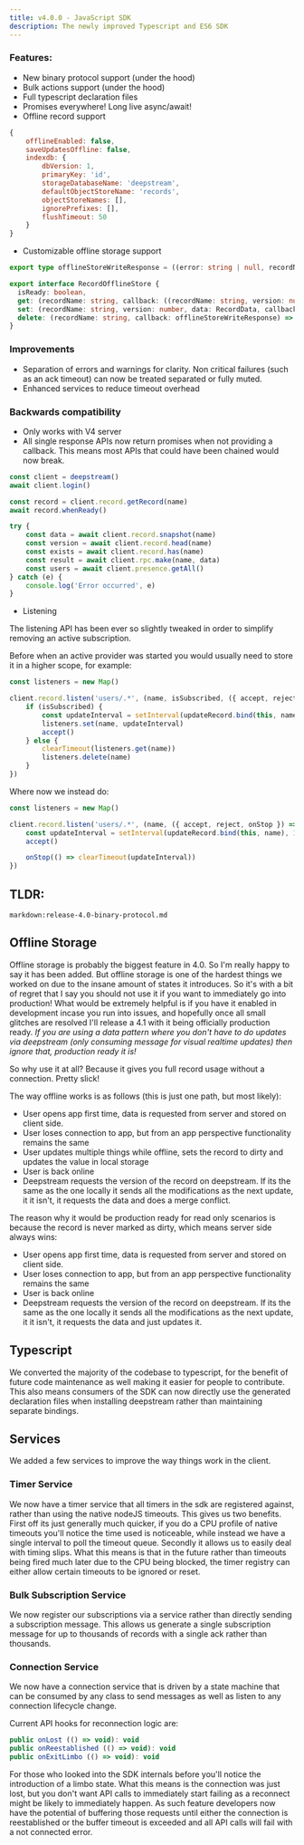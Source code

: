 ```yaml
---
title: v4.0.0 - JavaScript SDK
description: The newly improved Typescript and ES6 SDK
---
```


### Features:

- New binary protocol support (under the hood)
- Bulk actions support (under the hood)
- Full typescript declaration files
- Promises everywhere! Long live async/await!
- Offline record support

```JavaScript
{
    offlineEnabled: false,
    saveUpdatesOffline: false,
    indexdb: {
        dbVersion: 1,
        primaryKey: 'id',
        storageDatabaseName: 'deepstream',
        defaultObjectStoreName: 'records',
        objectStoreNames: [],
        ignorePrefixes: [],
        flushTimeout: 50
    }
}
```

- Customizable offline storage support

```typescript
export type offlineStoreWriteResponse = ((error: string | null, recordName: string) => void)

export interface RecordOfflineStore {
  isReady: boolean,
  get: (recordName: string, callback: ((recordName: string, version: number, data: RecordData) => void)) => void
  set: (recordName: string, version: number, data: RecordData, callback: offlineStoreWriteResponse) => void
  delete: (recordName: string, callback: offlineStoreWriteResponse) => void
}
```

### Improvements

- Separation of errors and warnings for clarity. Non critical failures (such as an ack timeout) can now be treated separated or fully muted.
- Enhanced services to reduce timeout overhead

### Backwards compatibility

- Only works with V4 server
- All single response APIs now return promises when not providing a callback. This means most APIs that could have been chained would now break.

```JavaScript
const client = deepstream()
await client.login()

const record = client.record.getRecord(name)
await record.whenReady()

try {
    const data = await client.record.snapshot(name)
    const version = await client.record.head(name)
    const exists = await client.record.has(name)
    const result = await client.rpc.make(name, data)
    const users = await client.presence.getAll()
} catch (e) {
    console.log('Error occurred', e)
}
```

- Listening

The listening API has been ever so slightly tweaked in order to simplify removing an active subscription.

Before when an active provider was started you would usually need to store it in a higher scope, for example:

```typescript
const listeners = new Map()

client.record.listen('users/.*', (name, isSubscribed, ({ accept, reject }) => {
    if (isSubscribed) {
        const updateInterval = setInterval(updateRecord.bind(this, name), 1000)
        listeners.set(name, updateInterval)
        accept()
    } else {
        clearTimeout(listeners.get(name))
        listeners.delete(name)
    }
})
```

Where now we instead do:

```typescript
const listeners = new Map()

client.record.listen('users/.*', (name, ({ accept, reject, onStop }) => {
    const updateInterval = setInterval(updateRecord.bind(this, name), 1000)
    accept()

    onStop(() => clearTimeout(updateInterval))
})
```

## TLDR:

`markdown:release-4.0-binary-protocol.md`

## Offline Storage

Offline storage is probably the biggest feature in 4.0. So I'm really happy to say it has been added. But offline storage is one of the hardest things we worked on due to the insane amount of states it introduces. So it's with a bit of regret that I say you should not use it if you want to immediately go into production! What would be extremely helpful is if you have it enabled in development incase you run into issues, and hopefully once all small glitches are resolved I'll release a 4.1 with it being officially production ready. *If you are using a data pattern where you don't have to do updates via deepstream (only consuming message for visual realtime updates) then ignore that, production ready it is!*

So why use it at all? Because it gives you full record usage without a connection. Pretty slick!

The way offline works is as follows (this is just one path, but most likely):

- User opens app first time, data is requested from server and stored on client side.
- User loses connection to app, but from an app perspective functionality remains the same
- User updates multiple things while offline, sets the record to dirty and updates the value in local storage
- User is back online
- Deepstream requests the version of the record on deepstream. If its the same as the one locally it sends all the modifications as the next update, it it isn't, it requests the data and does a merge conflict.

The reason why it would be production ready for read only scenarios is because the record is never marked as dirty, which means server side always wins:

- User opens app first time, data is requested from server and stored on client side.
- User loses connection to app, but from an app perspective functionality remains the same
- User is back online
- Deepstream requests the version of the record on deepstream. If its the same as the one locally it sends all the modifications as the next update, it it isn't, it requests the data and just updates it.

## Typescript

We converted the majority of the codebase to typescript, for the benefit of future code maintenance as well making it easier for people to contribute. This also means consumers of the SDK can now directly use the generated declaration files
when installing deepstream rather than maintaining separate bindings.

## Services

We added a few services to improve the way things work in the client.

### Timer Service

We now have a timer service that all timers in the sdk are registered against, rather than using the native nodeJS timeouts. This gives us two benefits. First off its just generally much quicker, if you do a CPU profile of native timeouts you'll notice the time used is noticeable, while instead we have a single interval to poll the timeout queue. Secondly it allows us to easily deal with timing slips. What this means is that in the future rather than timeouts being fired much later due to the CPU being blocked, the timer registry can either allow certain timeouts to be ignored or reset.

### Bulk Subscription Service

We now register our subscriptions via a service rather than directly sending a subscription message. This allows us generate a single subscription message for up to thousands of records with a single ack rather than thousands.

### Connection Service

We now have a connection service that is driven by a state machine that can be consumed by any class to send messages as well as listen to any connection lifecycle change.

Current API hooks for reconnection logic are:

```JavaScript
public onLost (() => void): void
public onReestablished (() => void): void
public onExitLimbo (() => void): void
```

For those who looked into the SDK internals before you'll notice the introduction of a limbo state. What this means is the connection was just lost, but you don't want API calls to immediately start failing as a reconnect might be likely to immediately happen. As such feature developers now have the potential of buffering those requests until either the connection is reestablished or the buffer timeout is exceeded and all API calls will fail with a not connected error.

